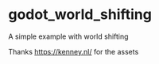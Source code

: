 # godot_world_shifting

A simple example with world shifting

Thanks https://kenney.nl/ for the assets
